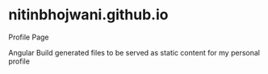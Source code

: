 # nitinbhojwani.github.io
Profile Page

Angular Build generated files to be served as static content for my personal profile
